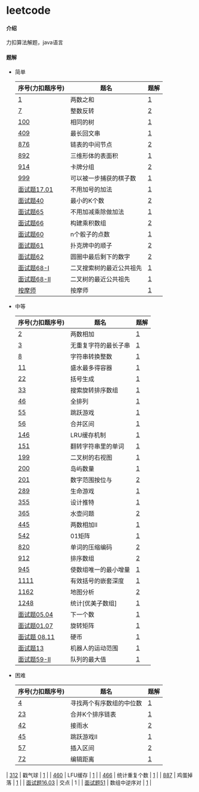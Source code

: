 # leetcode

#### 介绍
力扣算法解题，java语言

#### 题解
   * 简单

     | 序号(力扣题序号)                                             | 题名                     | 题解                                                         |
     | :----------------------------------------------------------- | ------------------------ | ------------------------------------------------------------ |
     | [1](https://leetcode-cn.com/problems/two-sum)                | 两数之和                 | [1](https://github.com/lyf950412/leetcode/blob/master/leetCodeArithmetic/src/main/java/github/lyf/simple/TwoSum.java) |
     | [7](https://leetcode-cn.com/problems/reverse-integer)        | 整数反转                 | [2](https://github.com/lyf950412/leetcode/blob/master/leetCodeArithmetic/src/main/java/github/lyf/simple/Reverse.java) |
     | [100](https://leetcode-cn.com/problems/same-tree)            | 相同的树                 | [1](https://github.com/lyf950412/leetcode/blob/master/leetCodeArithmetic/src/main/java/github/lyf/simple/IsSameTree.java) |
     | [409](https://leetcode-cn.com/problems/longest-palindrome)   | 最长回文串               | [1](https://github.com/lyf950412/leetcode/blob/master/leetCodeArithmetic/src/main/java/github/lyf/simple/LongestPalindrome.java) |
     | [876](https://leetcode-cn.com/problems/middle-of-the-linked-list) | 链表的中间节点           | [2](https://github.com/lyf950412/leetcode/blob/master/leetCodeArithmetic/src/main/java/github/lyf/simple/MiddleNode.java) |
     | [892](https://leetcode-cn.com/problems/surface-area-of-3d-shapes) | 三维形体的表面积         | [1](https://github.com/lyf950412/leetcode/blob/master/leetCodeArithmetic/src/main/java/github/lyf/simple/SurfaceArea.java) |
     | [914](https://leetcode-cn.com/problems/x-of-a-kind-in-a-deck-of-cards) | 卡牌分组                 | [2](https://github.com/lyf950412/leetcode/blob/master/leetCodeArithmetic/src/main/java/github/lyf/simple/HasGroupsSizeX.java) |
     | [999](https://leetcode-cn.com/problems/available-captures-for-rook) | 可以被一步捕获的棋子数   | [1](https://github.com/lyf950412/leetcode/blob/master/leetCodeArithmetic/src/main/java/github/lyf/simple/NumRookCaptures.java) |
     | [面试题17.01](https://leetcode-cn.com/problems/add-without-plus-lcci) | 不用加号的加法           | [1](https://github.com/lyf950412/leetcode/blob/master/leetCodeArithmetic/src/main/java/github/lyf/simple/Add.java) |
     | [面试题40](https://leetcode-cn.com/problems/zui-xiao-de-kge-shu-lcof) | 最小的K个数              | [2](https://github.com/lyf950412/leetcode/blob/master/leetCodeArithmetic/src/main/java/github/lyf/simple/GetLeastNumbers.java) |
     | [面试题65](https://leetcode-cn.com/problems/bu-yong-jia-jian-cheng-chu-zuo-jia-fa-lcof) | 不用加减乘除做加法       | [1](https://github.com/lyf950412/leetcode/blob/master/leetCodeArithmetic/src/main/java/github/lyf/simple/Add.java) |
     | [面试题66](https://leetcode-cn.com/problems/gou-jian-cheng-ji-shu-zu-lcof) | 构建乘积数组             | [2](https://github.com/lyf950412/leetcode/blob/master/leetCodeArithmetic/src/main/java/github/lyf/simple/ConstructArr.java) |
     | [面试题60](https://leetcode-cn.com/problems/nge-tou-zi-de-dian-shu-lcof) | n个骰子的点数            | [1](https://github.com/lyf950412/leetcode/blob/master/leetCodeArithmetic/src/main/java/github/lyf/simple/TwoSum1.java) |
     | [面试题61](https://leetcode-cn.com/problems/bu-ke-pai-zhong-de-shun-zi-lcof) | 扑克牌中的顺子           | [2](https://github.com/lyf950412/leetcode/blob/master/leetCodeArithmetic/src/main/java/github/lyf/simple/IsStraight.java) |
     | [面试题62](https://leetcode-cn.com/problems/yuan-quan-zhong-zui-hou-sheng-xia-de-shu-zi-lcof) | 圆圈中最后剩下的数字     | [2](https://github.com/lyf950412/leetcode/blob/master/leetCodeArithmetic/src/main/java/github/lyf/simple/LastRemaining.java) |
     | [面试题68-I](https://leetcode-cn.com/problems/er-cha-sou-suo-shu-de-zui-jin-gong-gong-zu-xian-lcof) | 二叉搜索树的最近公共祖先 | [1](https://github.com/lyf950412/leetcode/blob/master/leetCodeArithmetic/src/main/java/github/lyf/simple/LowestCommonAncestor.java) |
     | [面试题68-II](https://leetcode-cn.com/problems/er-cha-shu-de-zui-jin-gong-gong-zu-xian-lcof) | 二叉树的最近公共祖先     | [1](https://github.com/lyf950412/leetcode/blob/master/leetCodeArithmetic/src/main/java/github/lyf/simple/LowestCommonAncestor1.java) |
     | [按摩师](https://leetcode-cn.com/problems/the-masseuse-lcci) | 按摩师                   | [1](https://github.com/lyf950412/leetcode/blob/master/leetCodeArithmetic/src/main/java/github/lyf/simple/Message.java) |

   * 中等

     | 序号(力扣题序号)                                             | 题名                 | 题解                                                         |
     | :----------------------------------------------------------- | -------------------- | ------------------------------------------------------------ |
     | [2](https://leetcode-cn.com/problems/add-two-numbers)        | 两数相加             | [1](https://github.com/lyf950412/leetcode/blob/master/leetCodeArithmetic/src/main/java/github/lyf/middle/AddTwoNumbers.java) |
     | [3](https://leetcode-cn.com/problems/longest-substring-without-repeating-characters) | 无重复字符的最长子串 | [1](https://github.com/lyf950412/leetcode/blob/master/leetCodeArithmetic/src/main/java/github/lyf/middle/LengthOfLongestSubstring.java) |
     | [8](https://leetcode-cn.com/problems/string-to-integer-atoi) | 字符串转换整数       | [1](https://github.com/lyf950412/leetcode/blob/master/leetCodeArithmetic/src/main/java/github/lyf/middle/StrToInt.java) |
     | [11](https://leetcode-cn.com/problems/container-with-most-water) | 盛水最多得容器       | [1](https://github.com/lyf950412/leetcode/blob/master/leetCodeArithmetic/src/main/java/github/lyf/middle/MaxArea.java) |
     | [22](https://leetcode-cn.com/problems/generate-parentheses)  | 括号生成             | [1](https://github.com/lyf950412/leetcode/blob/master/leetCodeArithmetic/src/main/java/github/lyf/middle/GenerateParenthesis.java) |
     | [33](https://leetcode-cn.com/problems/search-in-rotated-sorted-array) | 搜索旋转排序数组     | [1](https://github.com/lyf950412/leetcode/blob/master/leetCodeArithmetic/src/main/java/github/lyf/middle/Search.java) |
     | [46](https://leetcode-cn.com/problems/permutations)          | 全排列               | [1](https://github.com/lyf950412/leetcode/blob/master/leetCodeArithmetic/src/main/java/github/lyf/middle/Permute.java) |
     | [55](https://leetcode-cn.com/problems/jump-game)             | 跳跃游戏             | [1](https://github.com/lyf950412/leetcode/blob/master/leetCodeArithmetic/src/main/java/github/lyf/middle/CanJump.java) |
     | [56](https://leetcode-cn.com/problems/merge-intervals/)      | 合并区间             | [1](https://github.com/lyf950412/leetcode/blob/master/leetCodeArithmetic/src/main/java/github/lyf/middle/Merge.java) |
     | [146](https://leetcode-cn.com/problems/lru-cache)            | LRU缓存机制          | [1](https://github.com/lyf950412/leetcode/blob/master/leetCodeArithmetic/src/main/java/github/lyf/middle/LRUCache.java) |
     | [151](https://leetcode-cn.com/problems/reverse-words-in-a-string) | 翻转字符串里的单词   | [1](https://github.com/lyf950412/leetcode/blob/master/leetCodeArithmetic/src/main/java/github/lyf/middle/ReverseWords.java) |
     | [199](https://leetcode-cn.com/problems/binary-tree-right-side-view) | 二叉树的右视图       | [1](https://github.com/lyf950412/leetcode/blob/master/leetCodeArithmetic/src/main/java/github/lyf/middle/RightSideView.java) |
     | [200](https://leetcode-cn.com/problems/number-of-islands)    | 岛屿数量             | [1](https://github.com/lyf950412/leetcode/blob/master/leetCodeArithmetic/src/main/java/github/lyf/middle/NumIslands.java) |
     | [201](https://leetcode-cn.com/problems/bitwise-and-of-numbers-range) | 数字范围按位与       | [2](https://github.com/lyf950412/leetcode/blob/master/leetCodeArithmetic/src/main/java/github/lyf/middle/RangeBitwiseAnd.java) |
     | [289](https://leetcode-cn.com/problems/game-of-life)         | 生命游戏             | [1](https://github.com/lyf950412/leetcode/blob/master/leetCodeArithmetic/src/main/java/github/lyf/middle/GameOfLife.java) |
     | [355](https://leetcode-cn.com/problems/design-twitter/)      | 设计推特             | [1](https://github.com/lyf950412/leetcode/blob/master/leetCodeArithmetic/src/main/java/github/lyf/middle/Twitter.java) |
     | [365](https://leetcode-cn.com/problems/water-and-jug-problem) | 水壶问题             | [2](https://github.com/lyf950412/leetcode/blob/master/leetCodeArithmetic/src/main/java/github/lyf/middle/CanMeasureWater.java) |
     | [445](https://leetcode-cn.com/problems/add-two-numbers-ii/)  | 两数相加II           | [1](https://github.com/lyf950412/leetcode/blob/master/leetCodeArithmetic/src/main/java/github/lyf/middle/AddTwoNumbers1.java) |
     | [542](https://leetcode-cn.com/problems/01-matrix/)           | 01矩阵               | [1](https://github.com/lyf950412/leetcode/blob/master/leetCodeArithmetic/src/main/java/github/lyf/middle/UpdateMatrix.java) |
     | [820](https://leetcode-cn.com/problems/short-encoding-of-words) | 单词的压缩编码       | [2](https://github.com/lyf950412/leetcode/blob/master/leetCodeArithmetic/src/main/java/github/lyf/middle/MinimumLengthEncoding.java) |
     | [912](https://leetcode-cn.com/problems/sort-an-array)        | 排序数组             | [2](https://github.com/lyf950412/leetcode/blob/master/leetCodeArithmetic/src/main/java/github/lyf/middle/SortArray.java) |
     | [945](https://leetcode-cn.com/problems/minimum-increment-to-make-array-unique) | 使数组唯一的最小增量 | [1](https://github.com/lyf950412/leetcode/blob/master/leetCodeArithmetic/src/main/java/github/lyf/middle/MinIncrementForUnique.java) |
     | [1111](https://leetcode-cn.com/problems/maximum-nesting-depth-of-two-valid-parentheses-strings) | 有效括号的嵌套深度   | [1](https://github.com/lyf950412/leetcode/blob/master/leetCodeArithmetic/src/main/java/github/lyf/middle/MaxDepthAfterSplit.java) |
     | [1162](https://leetcode-cn.com/problems/as-far-from-land-as-possible) | 地图分析             | [2](https://github.com/lyf950412/leetcode/blob/master/leetCodeArithmetic/src/main/java/github/lyf/middle/MaxDistance.java) |
     | [1248](https://leetcode-cn.com/problems/count-number-of-nice-subarrays) | 统计[优美子数组]     | [1](https://github.com/lyf950412/leetcode/blob/master/leetCodeArithmetic/src/main/java/github/lyf/middle/NumberOfSubarrays.java) |
     | [面试题05.04](https://leetcode-cn.com/problems/closed-number-lcci/) | 下一个数             | [1](https://github.com/lyf950412/leetcode/blob/master/leetCodeArithmetic/src/main/java/github/lyf/middle/FindClosedNumbers.java) |
     | [面试题01.07](https://leetcode-cn.com/problems/rotate-matrix-lcci) | 旋转矩阵             | [1](https://github.com/lyf950412/leetcode/blob/master/leetCodeArithmetic/src/main/java/github/lyf/middle/Rotate.java) |
     | [面试题 08.11](https://leetcode-cn.com/problems/coin-lcci)   | 硬币                 | [1](https://github.com/lyf950412/leetcode/blob/master/leetCodeArithmetic/src/main/java/github/lyf/middle/WaysToChange.java) |
     | [面试题13](https://leetcode-cn.com/problems/ji-qi-ren-de-yun-dong-fan-wei-lcof) | 机器人的运动范围     | [1](https://github.com/lyf950412/leetcode/blob/master/leetCodeArithmetic/src/main/java/github/lyf/middle/MovingCount.java) |
     | [面试题59-II](https://leetcode-cn.com/problems/dui-lie-de-zui-da-zhi-lcof) | 队列的最大值         | [1](https://github.com/lyf950412/leetcode/blob/master/leetCodeArithmetic/src/main/java/github/lyf/middle/MaxQueue.java) |

   * 困难

     | 序号(力扣题序号)                                             | 题名                     | 题解                                                         |
     | ------------------------------------------------------------ | ------------------------ | ------------------------------------------------------------ |
     | [4](https://leetcode-cn.com/problems/median-of-two-sorted-arrays) | 寻找两个有序数组的中位数 | [1](https://github.com/lyf950412/leetcode/blob/master/leetCodeArithmetic/src/main/java/github/lyf/hard/FindMedianSortedArrays.java) |
     | [23](https://leetcode-cn.com/problems/merge-k-sorted-lists)  | 合并K个排序链表          | [1](https://github.com/lyf950412/leetcode/blob/master/leetCodeArithmetic/src/main/java/github/lyf/hard/MergeKLists.java) |
     | [42](https://leetcode-cn.com/problems/trapping-rain-water)   | 接雨水                   | [2](https://github.com/lyf950412/leetcode/blob/master/leetCodeArithmetic/src/main/java/github/lyf/hard/Trap.java) |
     | [45](https://leetcode-cn.com/problems/jump-game-ii)          | 跳跃游戏II               | [1](https://github.com/lyf950412/leetcode/blob/master/leetCodeArithmetic/src/main/java/github/lyf/hard/Jump.java) |
     | [57](https://leetcode-cn.com/problems/insert-interval/)      | 插入区间                 | [2](https://github.com/lyf950412/leetcode/blob/master/leetCodeArithmetic/src/main/java/github/lyf/hard/Insert.java) |
     | [72](https://leetcode-cn.com/problems/edit-distance)         | 编辑距离                 | [1](https://github.com/lyf950412/leetcode/blob/master/leetCodeArithmetic/src/main/java/github/lyf/hard/MinDistance.java) |
| [312](https://leetcode-cn.com/problems/burst-balloons)       | 戳气球                   | [1](https://github.com/lyf950412/leetcode/blob/master/leetCodeArithmetic/src/main/java/github/lyf/hard/MaxCoins.java) |
     | [460](https://leetcode-cn.com/problems/lfu-cache)            | LFU缓存                  | [1](https://github.com/lyf950412/leetcode/blob/master/leetCodeArithmetic/src/main/java/github/lyf/hard/LFUCache.java) |
     | [466](https://leetcode-cn.com/problems/count-the-repetitions) | 统计重复个数             | [1](https://github.com/lyf950412/leetcode/blob/master/leetCodeArithmetic/src/main/java/github/lyf/hard/GetMaxRepetitions.java) |
     | [887](https://leetcode-cn.com/problems/super-egg-drop)       | 鸡蛋掉落                 | [1](https://github.com/lyf950412/leetcode/blob/master/leetCodeArithmetic/src/main/java/github/lyf/hard/SuperEggDrop.java) |
     | [面试题16.03](https://leetcode-cn.com/problems/intersection-lcci) | 交点                     | 1                                                            |
     | [面试题51](https://leetcode-cn.com/problems/shu-zu-zhong-de-ni-xu-dui-lcof) | 数组中逆序对             | [1](https://github.com/lyf950412/leetcode/blob/master/leetCodeArithmetic/src/main/java/github/lyf/hard/ReversePairs.java) |
     
     


